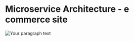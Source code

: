 # Microservice Architecture - e commerce site

![Your paragraph text](https://github.com/AbQaadir/arc_assignment/assets/126993904/02e47081-3771-4793-84cb-6a1b170b2de3)
